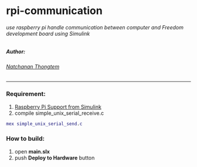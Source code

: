 # rpi-communication

###### use raspberry pi handle communication between computer and Freedom development board using Simulink 

##### Author:
###### [Natchanan Thongtem](https://github.com/psychoAB)
___

### Requirement:
1. [Raspberry Pi Support from Simulink](https://www.mathworks.com/hardware-support/raspberry-pi-simulink.html)
2. compile simple_unix_serial_receive.c
```matlab
mex simple_unix_serial_send.c
```

### How to build:
1. open __main.slx__
2. push __Deploy to Hardware__ button
